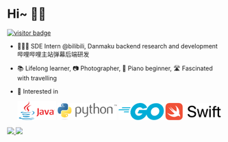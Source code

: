 # Hi~ 👋🏻

[![visitor badge](https://visitor-badge.laobi.icu/badge?page_id=joey66666.visitor-badge)](https://github.com/joey66666)

<!-- 🎓 I'm Joey, a graduate student concentrated on Computer Science & Software Engineering -->

<!-- - ⌨️ Trying to explore the beauty of software, absorb knowledge within sight, and contribute to open source community. -->

<!-- - 👨🏻‍💻 Currently working on postgraduate courses. -->

- 👨🏻‍💻 SDE Intern @bilibili, Danmaku backend research and development 哔哩哔哩主站弹幕后端研发

<!-- - 🎓 M.S. in Software Engineering @Carnegie Mellon University (CMU) -->

- 📚 Lifelong learner, 📷 Photographer, 🎹 Piano beginner, 🛣 Fascinated with travelling



<!-- - 👀 Actively seeking for Internship. -->

- 💙 Interested in

  <code><img height="45" width="90" src="https://github.com/joey66666/joey66666/blob/master/assets/Java_logo_icon.png"></code>
  <code><img height="40" src="https://github.com/joey66666/joey66666/blob/master/assets/python-3.svg"></code>
  <code><img height="40" src="https://github.com/joey66666/joey66666/blob/master/assets/go-blue.svg"></code>
  <code><img height="40" src="https://github.com/joey66666/joey66666/blob/master/assets/Swift_logo_horz_lockup_color_rgb.svg"></code>

<a href="https://github.com/joey66666">
  <img width="394" src="https://github-readme-stats-rho.vercel.app/api?username=joey66666&show_icons=true" />
</a>
<a href="https://github.com/joey66666?tab=repositories">
  <img width="330" src="https://github-readme-stats.vercel.app/api/top-langs/?username=joey66666&layout=compact" />
</a>
